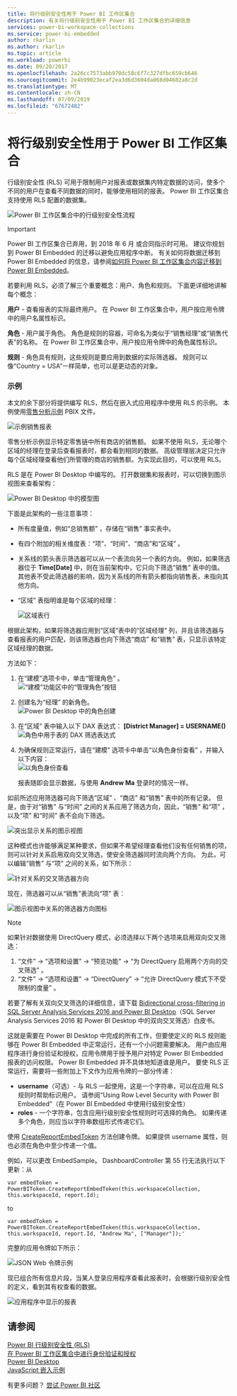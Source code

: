 ```yaml
---
title: 将行级别安全性用于 Power BI 工作区集合
description: 有关将行级别安全性用于 Power BI 工作区集合的详细信息
services: power-bi-workspace-collections
ms.service: power-bi-embedded
author: rkarlin
ms.author: rkarlin
ms.topic: article
ms.workload: powerbi
ms.date: 09/20/2017
ms.openlocfilehash: 2a26cc7573abb970dc58c6f7c327dfbc659cb646
ms.sourcegitcommit: 2e4b99023ecaf2ea3d6d3604da068d04682a8c2d
ms.translationtype: MT
ms.contentlocale: zh-CN
ms.lasthandoff: 07/09/2019
ms.locfileid: "67672482"
---
```

# <a name="row-level-security-with-power-bi-workspace-collections"></a>将行级别安全性用于 Power BI 工作区集合

行级别安全性 (RLS) 可用于限制用户对报表或数据集内特定数据的访问，使多个不同的用户在查看不同数据的同时，能够使用相同的报表。 Power BI 工作区集合支持使用 RLS 配置的数据集。

![Power BI 工作区集合中的行级别安全性流程](media/row-level-security/flow-1.png)

> [!IMPORTANT]
> Power BI 工作区集合已弃用，到 2018 年 6 月 或合同指示时可用。 建议你规划到 Power BI Embedded 的迁移以避免应用程序中断。 有关如何将数据迁移到 Power BI Embedded 的信息，请参阅[如何将 Power BI 工作区集合内容迁移到 Power BI Embedded](https://powerbi.microsoft.com/documentation/powerbi-developer-migrate-from-powerbi-embedded/)。

若要利用 RLS，必须了解三个重要概念：用户、角色和规则。 下面更详细地讲解每个概念：

**用户** - 查看报表的实际最终用户。 在 Power BI 工作区集合中，用户按应用令牌中的用户名属性标识。

**角色** - 用户属于角色。 角色是规则的容器，可命名为类似于“销售经理”或“销售代表”的名称。 在 Power BI 工作区集合中，用户按应用令牌中的角色属性标识。

**规则** - 角色具有规则，这些规则是要应用到数据的实际筛选器。 规则可以像“Country = USA”一样简单，也可以是更动态的对象。

### <a name="example"></a>示例

本文的余下部分将提供编写 RLS，然后在嵌入式应用程序中使用 RLS 的示例。 本例使用[零售分析示例](https://go.microsoft.com/fwlink/?LinkID=780547) PBIX 文件。

![示例销售报表](media/row-level-security/scenario-2.png)

零售分析示例显示特定零售链中所有商店的销售额。 如果不使用 RLS，无论哪个区域的经理在登录后查看报表时，都会看到相同的数据。 高级管理层决定只允许每个区域经理查看他们所管理的商店的销售额。为实现此目的，可以使用 RLS。

RLS 是在 Power BI Desktop 中编写的。 打开数据集和报表时，可以切换到图示视图来查看架构：

![Power BI Desktop 中的模型图](media/row-level-security/diagram-view-3.png)

下面是此架构的一些注意事项：

* 所有度量值，例如“总销售额”  ，存储在“销售”  事实表中。
* 有四个附加的相关维度表：“项”、“时间”、“商店”和“区域”     。
* 关系线的箭头表示筛选器可以从一个表流向另一个表的方向。 例如，如果筛选器位于 **Time[Date]** 中，则在当前架构中，它只向下筛选“销售”  表中的值。 其他表不受此筛选器的影响，因为关系线的所有箭头都指向销售表，未指向其他方向。
* “区域”  表指明谁是每个区域的经理：
  
  ![区域表行](media/row-level-security/district-table-4.png)

根据此架构，如果将筛选器应用到“区域”表中的“区域经理”  列，并且该筛选器与查看报表的用户匹配，则该筛选器也向下筛选“商店”  和“销售”  表，只显示该特定区域经理的数据。

方法如下：

1. 在“建模”选项卡中，单击“管理角色”  。  
   ![“建模”功能区中的“管理角色”按钮](media/row-level-security/modeling-tab-5.png)
2. 创建名为“经理”  的新角色。  
   ![Power BI Desktop 中的角色创建](media/row-level-security/manager-role-6.png)
3. 在“区域”  表中输入以下 DAX 表达式： **[District Manager] = USERNAME()**  
   ![角色中用于表的 DAX 筛选表达式](media/row-level-security/manager-role-7.png)
4. 为确保规则正常运行，请在“建模”  选项卡中单击“以角色身份查看”  ，并输入以下内容：  
   ![以角色身份查看](media/row-level-security/view-as-roles-8.png)

   报表随即会显示数据，与使用 **Andrew Ma** 登录时的情况一样。

如前所述应用筛选器可向下筛选“区域”  、“商店”  和“销售”  表中的所有记录。 但是，由于对“销售”  与“时间”  之间的关系应用了筛选方向，因此，“销售”  和“项”  ，以及“项”  和“时间”  表不会向下筛选。

![突出显示关系的图示视图](media/row-level-security/diagram-view-9.png)

这种模式也许能够满足某种要求，但如果不希望经理查看他们没有任何销售的项，则可以针对关系启用双向交叉筛选，使安全筛选器同时流向两个方向。 为此，可以编辑“销售”  与“项”  之间的关系，如下所示：

![针对关系的交叉筛选器方向](media/row-level-security/edit-relationship-10.png)

现在，筛选器可以从“销售”表流向“项”  表：

![图示视图中关系的筛选器方向图标](media/row-level-security/diagram-view-11.png)

> [!NOTE]
> 如果针对数据使用 DirectQuery 模式，必须选择以下两个选项来启用双向交叉筛选：

1. “文件”   -> “选项和设置”   -> “预览功能”   -> “为 DirectQuery 启用两个方向的交叉筛选”  。
2. “文件”   -> “选项和设置”   -> “DirectQuery”   -> “允许 DirectQuery 模式下不受限制的度量”  。

若要了解有关双向交叉筛选的详细信息，请下载 [Bidirectional cross-filtering in SQL Server Analysis Services 2016 and Power BI Desktop](https://download.microsoft.com/download/2/7/8/2782DF95-3E0D-40CD-BFC8-749A2882E109/Bidirectional%20cross-filtering%20in%20Analysis%20Services%202016%20and%20Power%20BI.docx)（SQL Server Analysis Services 2016 和 Power BI Desktop 中的双向交叉筛选）白皮书。

这就是需要在 Power BI Desktop 中完成的所有工作，但要使定义的 RLS 规则能够在 Power BI Embedded 中正常运行，还有一个小问题需要解决。 用户由应用程序进行身份验证和授权，应用令牌用于授予用户对特定 Power BI Embedded 报表的访问权限。 Power BI Embedded 并不具体地知道谁是用户。 要使 RLS 正常运行，需要将一些附加上下文作为应用令牌的一部分传递：

* **username**（可选）- 与 RLS 一起使用，这是一个字符串，可以在应用 RLS 规则时帮助标识用户。 请参阅“Using Row Level Security with Power BI Embedded”（在 Power BI Embedded 中使用行级别安全性）
* **roles** - 一个字符串，包含应用行级别安全性规则时可选择的角色。 如果传递多个角色，则应当以字符串数组形式传递它们。

使用 [CreateReportEmbedToken](https://docs.microsoft.com/dotnet/api/microsoft.powerbi.security.powerbitoken?redirectedfrom=MSDN) 方法创建令牌。 如果提供 username 属性，则也必须在角色中至少传递一个值。

例如，可以更改 EmbedSample。 DashboardController 第 55 行无法执行以下更新：从

    var embedToken = PowerBIToken.CreateReportEmbedToken(this.workspaceCollection, this.workspaceId, report.Id);

to

    var embedToken = PowerBIToken.CreateReportEmbedToken(this.workspaceCollection, this.workspaceId, report.Id, "Andrew Ma", ["Manager"]);'

完整的应用令牌如下所示：

![JSON Web 令牌示例](media/row-level-security/app-token-string-12.png)

现已组合所有信息片段，当某人登录应用程序查看此报表时，会根据行级别安全性的定义，看到其有权查看的数据。

![应用程序中显示的报表](media/row-level-security/dashboard-13.png)

## <a name="see-also"></a>请参阅

[Power BI 行级别安全性 (RLS)](https://powerbi.microsoft.com/documentation/powerbi-admin-rls/)  
[在 Power BI 工作区集合中进行身份验证和授权](app-token-flow.md)  
[Power BI Desktop](https://powerbi.microsoft.com/documentation/powerbi-desktop-get-the-desktop/)  
[JavaScript 嵌入示例](https://microsoft.github.io/PowerBI-JavaScript/demo/)  

有更多问题？ [尝试 Power BI 社区](https://community.powerbi.com/)
